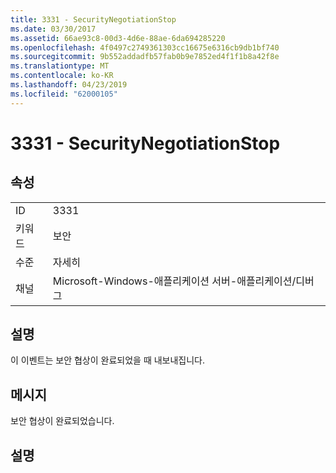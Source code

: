 ```yaml
---
title: 3331 - SecurityNegotiationStop
ms.date: 03/30/2017
ms.assetid: 66ae93c8-00d3-4d6e-88ae-6da694285220
ms.openlocfilehash: 4f0497c2749361303cc16675e6316cb9db1bf740
ms.sourcegitcommit: 9b552addadfb57fab0b9e7852ed4f1f1b8a42f8e
ms.translationtype: MT
ms.contentlocale: ko-KR
ms.lasthandoff: 04/23/2019
ms.locfileid: "62000105"
---
```

# <a name="3331---securitynegotiationstop"></a>3331 - SecurityNegotiationStop
## <a name="properties"></a>속성  
  
|||  
|-|-|  
|ID|3331|  
|키워드|보안|  
|수준|자세히|  
|채널|Microsoft-Windows-애플리케이션 서버-애플리케이션/디버그|  
  
## <a name="description"></a>설명  
 이 이벤트는 보안 협상이 완료되었을 때 내보내집니다.  
  
## <a name="message"></a>메시지  
 보안 협상이 완료되었습니다.  
  
## <a name="details"></a>설명

